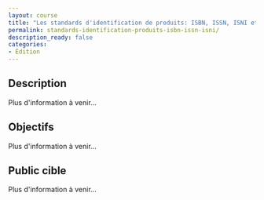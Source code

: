 ```yaml
---
layout: course
title: "Les standards d'identification de produits: ISBN, ISSN, ISNI et les autres. et plus..."
permalink: standards-identification-produits-isbn-issn-isni/
description_ready: false
categories:
- Édition
---
```

## Description
Plus d'information à venir...

## Objectifs
Plus d'information à venir...

## Public cible
Plus d'information à venir...
